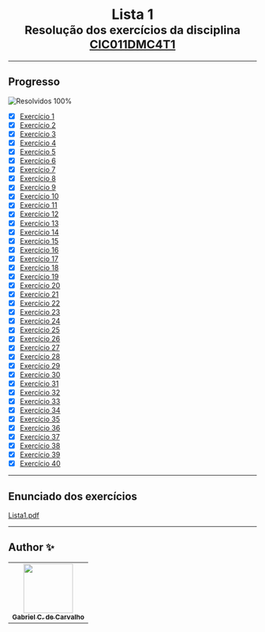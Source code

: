 <div align="center">
	<h1>Lista 1
		<br/>
			<sub>Resolução dos exercícios da disciplina
        <a href="https://drive.google.com/file/d/1mEmz9b7F-P5H8EztTPhIl_DUE1SCMIUK/view">CIC011DMC4T1</a>
      </sub>
	</h1>
</div>

---
## Progresso

![Resolvidos 100%](https://progress-bar.xyz/100/?title=Resolvidos)

* [x] [Exercício 1](https://github.com/Gabriel-Ciriaco/Listas-ATP-II/blob/main/Lista%201/Códigos/lista1_ex01.c)
* [x] [Exercício 2](https://github.com/Gabriel-Ciriaco/Listas-ATP-II/blob/main/Lista%201/Códigos/lista1_ex02.c)
* [x] [Exercício 3](https://github.com/Gabriel-Ciriaco/Listas-ATP-II/blob/main/Lista%201/Códigos/lista1_ex03.c)
* [x] [Exercício 4](https://github.com/Gabriel-Ciriaco/Listas-ATP-II/blob/main/Lista%201/Códigos/lista1_ex04.c)
* [x] [Exercício 5](https://github.com/Gabriel-Ciriaco/Listas-ATP-II/blob/main/Lista%201/Códigos/lista1_ex05.c)
* [x] [Exercício 6](https://github.com/Gabriel-Ciriaco/Listas-ATP-II/blob/main/Lista%201/Códigos/lista1_ex06.c)
* [x] [Exercício 7](https://github.com/Gabriel-Ciriaco/Listas-ATP-II/blob/main/Lista%201/Códigos/lista1_ex07.c)
* [x] [Exercício 8](https://github.com/Gabriel-Ciriaco/Listas-ATP-II/blob/main/Lista%201/Códigos/lista1_ex08.c)
* [x] [Exercício 9](https://github.com/Gabriel-Ciriaco/Listas-ATP-II/blob/main/Lista%201/Códigos/lista1_ex09.c)
* [x] [Exercício 10](https://github.com/Gabriel-Ciriaco/Listas-ATP-II/blob/main/Lista%201/Códigos/lista1_ex10.c)
* [x] [Exercício 11](https://github.com/Gabriel-Ciriaco/Listas-ATP-II/blob/main/Lista%201/Códigos/lista1_ex11.c)
* [x] [Exercício 12](https://github.com/Gabriel-Ciriaco/Listas-ATP-II/blob/main/Lista%201/Códigos/lista1_ex12.c)
* [x] [Exercício 13](https://github.com/Gabriel-Ciriaco/Listas-ATP-II/blob/main/Lista%201/Códigos/lista1_ex13.c)
* [x] [Exercício 14](https://github.com/Gabriel-Ciriaco/Listas-ATP-II/blob/main/Lista%201/Códigos/lista1_ex14.c)
* [x] [Exercício 15](https://github.com/Gabriel-Ciriaco/Listas-ATP-II/blob/main/Lista%201/Códigos/lista1_ex15.c)
* [x] [Exercício 16](https://github.com/Gabriel-Ciriaco/Listas-ATP-II/blob/main/Lista%201/Códigos/lista1_ex16.c)
* [x] [Exercício 17](https://github.com/Gabriel-Ciriaco/Listas-ATP-II/blob/main/Lista%201/Códigos/lista1_ex17.c)
* [x] [Exercício 18](https://github.com/Gabriel-Ciriaco/Listas-ATP-II/blob/main/Lista%201/Códigos/lista1_ex18.c)
* [x] [Exercício 19](https://github.com/Gabriel-Ciriaco/Listas-ATP-II/blob/main/Lista%201/Códigos/lista1_ex19.c)
* [x] [Exercício 20](https://github.com/Gabriel-Ciriaco/Listas-ATP-II/blob/main/Lista%201/Códigos/lista1_ex20.c)
* [x] [Exercício 21](https://github.com/Gabriel-Ciriaco/Listas-ATP-II/blob/main/Lista%201/Códigos/lista1_ex21.c)
* [x] [Exercício 22](https://github.com/Gabriel-Ciriaco/Listas-ATP-II/blob/main/Lista%201/Códigos/lista1_ex22.c)
* [x] [Exercício 23](https://github.com/Gabriel-Ciriaco/Listas-ATP-II/blob/main/Lista%201/Códigos/lista1_ex23.c)
* [x] [Exercício 24](https://github.com/Gabriel-Ciriaco/Listas-ATP-II/blob/main/Lista%201/Códigos/lista1_ex24.c)
* [x] [Exercício 25](https://github.com/Gabriel-Ciriaco/Listas-ATP-II/blob/main/Lista%201/Códigos/lista1_ex25.c)
* [x] [Exercício 26](https://github.com/Gabriel-Ciriaco/Listas-ATP-II/blob/main/Lista%201/Códigos/lista1_ex26.c)
* [x] [Exercício 27](https://github.com/Gabriel-Ciriaco/Listas-ATP-II/blob/main/Lista%201/Códigos/lista1_ex27.c)
* [x] [Exercício 28](https://github.com/Gabriel-Ciriaco/Listas-ATP-II/blob/main/Lista%201/Códigos/lista1_ex28.c)
* [x] [Exercício 29](https://github.com/Gabriel-Ciriaco/Listas-ATP-II/blob/main/Lista%201/Códigos/lista1_ex29.c)
* [x] [Exercício 30](https://github.com/Gabriel-Ciriaco/Listas-ATP-II/blob/main/Lista%201/Códigos/lista1_ex30.c)
* [x] [Exercício 31](https://github.com/Gabriel-Ciriaco/Listas-ATP-II/blob/main/Lista%201/Códigos/lista1_ex31.c)
* [x] [Exercício 32](https://github.com/Gabriel-Ciriaco/Listas-ATP-II/blob/main/Lista%201/Códigos/lista1_ex32.c)
* [x] [Exercício 33](https://github.com/Gabriel-Ciriaco/Listas-ATP-II/blob/main/Lista%201/Códigos/lista1_ex33.c)
* [x] [Exercício 34](https://github.com/Gabriel-Ciriaco/Listas-ATP-II/blob/main/Lista%201/Códigos/lista1_ex34.c)
* [x] [Exercício 35](https://github.com/Gabriel-Ciriaco/Listas-ATP-II/blob/main/Lista%201/Códigos/lista1_ex35.c)
* [x] [Exercício 36](https://github.com/Gabriel-Ciriaco/Listas-ATP-II/blob/main/Lista%201/Códigos/lista1_ex36.c)
* [x] [Exercício 37](https://github.com/Gabriel-Ciriaco/Listas-ATP-II/blob/main/Lista%201/Códigos/lista1_ex37.c)
* [x] [Exercício 38](https://github.com/Gabriel-Ciriaco/Listas-ATP-II/blob/main/Lista%201/Códigos/lista1_ex38.c)
* [x] [Exercício 39](https://github.com/Gabriel-Ciriaco/Listas-ATP-II/blob/main/Lista%201/Códigos/lista1_ex39.c)
* [x] [Exercício 40](https://github.com/Gabriel-Ciriaco/Listas-ATP-II/blob/main/Lista%201/Códigos/lista1_ex40.c)

---

## Enunciado dos exercícios

[Lista1.pdf](https://github.com/Gabriel-Ciriaco/Listas-ATP-II/blob/main/Lista%201/Enunciados/Lista%201.pdf)

---

## Author ✨

<table>
	<tr>
		<td align="center">
			<a href="https://github.com/Gabriel-Ciriaco">
				<img src="https://avatars.githubusercontent.com/u/66225865" width="100px;" alt=""/>
				<br>
				<sub>
					<b>Gabriel C. de Carvalho</b>
				</sub>
		</td>
	</tr>
</table>

